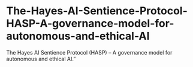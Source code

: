 # The-Hayes-AI-Sentience-Protocol-HASP-A-governance-model-for-autonomous-and-ethical-AI
The Hayes AI Sentience Protocol (HASP) – A governance model for autonomous and ethical AI.”
